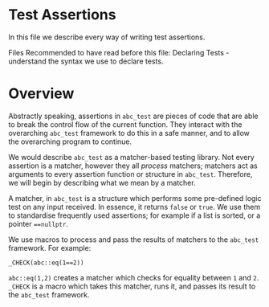 # Test Assertions

In this file we describe every way of writing test assertions.

Files Recommended to have read before this file:
Declaring Tests - understand the syntax we use to declare tests.

# Overview

Abstractly speaking, assertions in `abc_test` are pieces of code that are able to break the control flow of the current function. They interact with the overarching `abc_test` framework to do this in a safe manner, and to allow the overarching program to continue.

We would describe `abc_test` as a matcher-based testing library. Not every assertion is a matcher, however they all *process* matchers; matchers act as arguments to every assertion function or structure in `abc_test`. Therefore, we will begin by describing what we mean by a matcher.

A matcher, in `abc_test` is a structure which performs some pre-defined logic test on any input received. In essence, it returns `false` or `true`. We use them to standardise frequently used assertions; for example if a list is sorted, or a pointer `==nullptr`.

We use macros to process and pass the results of matchers to the `abc_test` framework. For example:

```
_CHECK(abc::eq(1==2))
```

`abc::eq(1,2)` creates a matcher which checks for equality between `1` and `2`. `_CHECK` is a macro which takes this matcher, runs it, and passes its result to the `abc_test` framework.
